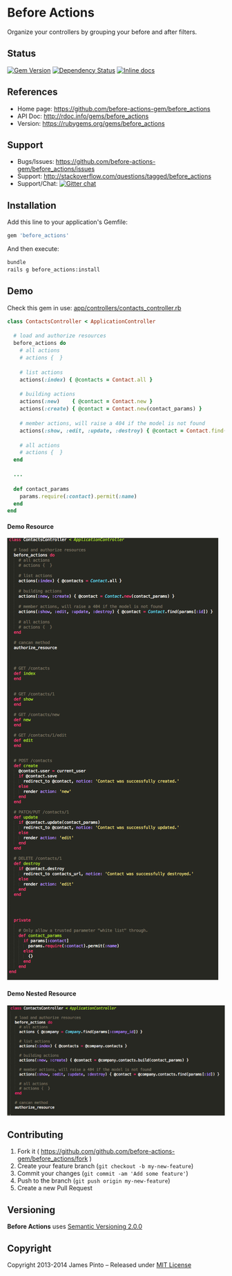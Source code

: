 # Before Actions

Organize your controllers by grouping your before and after filters.

## Status

[![Gem Version](https://badge.fury.io/rb/before_actions.png)](http://badge.fury.io/rb/before_actions)
[![Dependency Status](https://gemnasium.com/before-actions-gem/before_actions.svg)](https://gemnasium.com/before-actions-gem/before_actions)
[![Inline docs](http://inch-ci.org/github/before-actions-gem/before_actions.png)](http://inch-ci.org/github/before-actions-gem/before_actions)


## References

* Home page: https://github.com/before-actions-gem/before_actions
* API Doc: http://rdoc.info/gems/before_actions
* Version: https://rubygems.org/gems/before_actions

## Support

* Bugs/Issues: https://github.com/before-actions-gem/before_actions/issues
* Support: http://stackoverflow.com/questions/tagged/before_actions
* Support/Chat: [![Gitter chat](https://badges.gitter.im/before-actions-gem/before_actions.png)](https://gitter.im/before-actions-gem/before_actions)


## Installation

Add this line to your application's Gemfile:

```ruby
gem 'before_actions'
```

And then execute:

```bash
bundle
rails g before_actions:install
```





## Demo

Check this gem in use: [app/controllers/contacts_controller.rb](https://github.com/before-actions-gem/before_actions/blob/master/readme_images/contacts_controller.rb)

```ruby
class ContactsController < ApplicationController

  # load and authorize resources
  before_actions do
    # all actions
    # actions {  }

    # list actions
    actions(:index) { @contacts = Contact.all }

    # building actions
    actions(:new)    { @contact = Contact.new }
    actions(:create) { @contact = Contact.new(contact_params) }

    # member actions, will raise a 404 if the model is not found
    actions(:show, :edit, :update, :destroy) { @contact = Contact.find(params[:id]) }

    # all actions
    # actions {  }
  end

  ...

  def contact_params
    params.require(:contact).permit(:name)
  end
end
```

#### Demo Resource

<img src="readme_images/controller.jpg" alt="controller.jpg" />

#### Demo Nested Resource

<img src="readme_images/nested.png" alt="nested.png" />







## Contributing

1. Fork it ( https://github.com/github.com/before-actions-gem/before_actions/fork )
2. Create your feature branch (`git checkout -b my-new-feature`)
3. Commit your changes (`git commit -am 'Add some feature'`)
4. Push to the branch (`git push origin my-new-feature`)
5. Create a new Pull Request

## Versioning

__Before Actions__ uses [Semantic Versioning 2.0.0](http://semver.org)

## Copyright

Copyright 2013-2014 James Pinto – Released under [MIT License](http://www.opensource.org/licenses/MIT)
